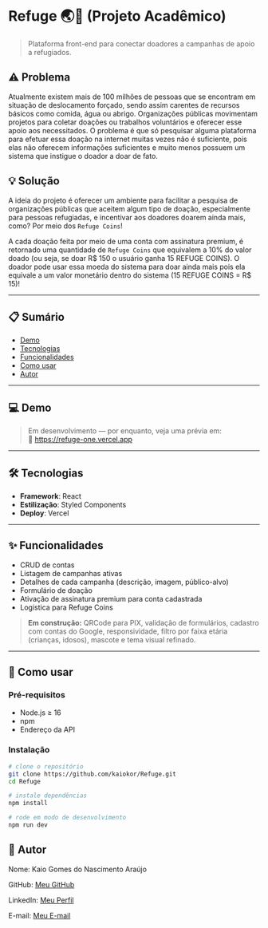 # Refuge 🌏💙 (Projeto Acadêmico)

> Plataforma front-end para conectar doadores a campanhas de apoio a refugiados.

## ⚠️ Problema

Atualmente existem mais de 100 milhões de pessoas que se encontram em situação de deslocamento forçado, sendo assim carentes de recursos básicos como comida, água ou abrigo. Organizações públicas movimentam projetos para coletar doações ou trabalhos voluntários e oferecer esse apoio aos necessitados. O problema é que só pesquisar alguma plataforma para efetuar essa doação na internet muitas vezes não é suficiente, pois elas não oferecem informações suficientes e muito menos possuem um sistema que instigue o doador a doar de fato.

## 💡 Solução

A ideia do projeto é oferecer um ambiente para facilitar a pesquisa de organizações públicas que aceitem algum tipo de doação, especialmente para pessoas refugiadas, e incentivar aos doadores doarem ainda mais, como? Por meio dos `Refuge Coins`!

A cada doação feita por meio de uma conta com assinatura premium, é retornado uma quantidade de `Refuge Coins` que equivalem a 10% do valor doado (ou seja, se doar R$ 150 o usuário ganha 15 REFUGE COINS). O doador pode usar essa moeda do sistema para doar ainda mais pois ela equivale a um valor monetário dentro do sistema (15 REFUGE COINS = R$ 15)!

---

## 📋 Sumário

- [Demo](#-demo)  
- [Tecnologias](#-tecnologias)  
- [Funcionalidades](#-funcionalidades)  
- [Como usar](#-como-usar)  
- [Autor](#-autor)

---

## 💻 Demo

> Em desenvolvimento — por enquanto, veja uma prévia em:  
> 🔗 https://refuge-one.vercel.app

---

## 🛠️ Tecnologias

- **Framework**: React  
- **Estilização**: Styled Components  
- **Deploy**: Vercel  

---

## ✨ Funcionalidades
- CRUD de contas
- Listagem de campanhas ativas  
- Detalhes de cada campanha (descrição, imagem, público-alvo)  
- Formulário de doação
- Ativação de assinatura premium para conta cadastrada
- Logistica para Refuge Coins


> **Em construção:** QRCode para PIX, validação de formulários, cadastro com contas do Google, responsividade, filtro por faixa etária (crianças, idosos), mascote e tema visual refinado.

---

## 🚀 Como usar

### Pré-requisitos

- Node.js ≥ 16  
- npm  
- Endereço da API

### Instalação

```bash
# clone o repositório
git clone https://github.com/kaiokor/Refuge.git
cd Refuge

# instale dependências
npm install

# rode em modo de desenvolvimento
npm run dev
```

## 👤 Autor
Nome: Kaio Gomes do Nascimento Araújo

GitHub: [Meu GitHub](https://github.com/kaiokor)

LinkedIn: [Meu Perfil](https://www.linkedin.com/in/kaio-gomes-805253282/)

E-mail: [Meu E-mail](mailto:kaiogomes.kor@gmail.com)
